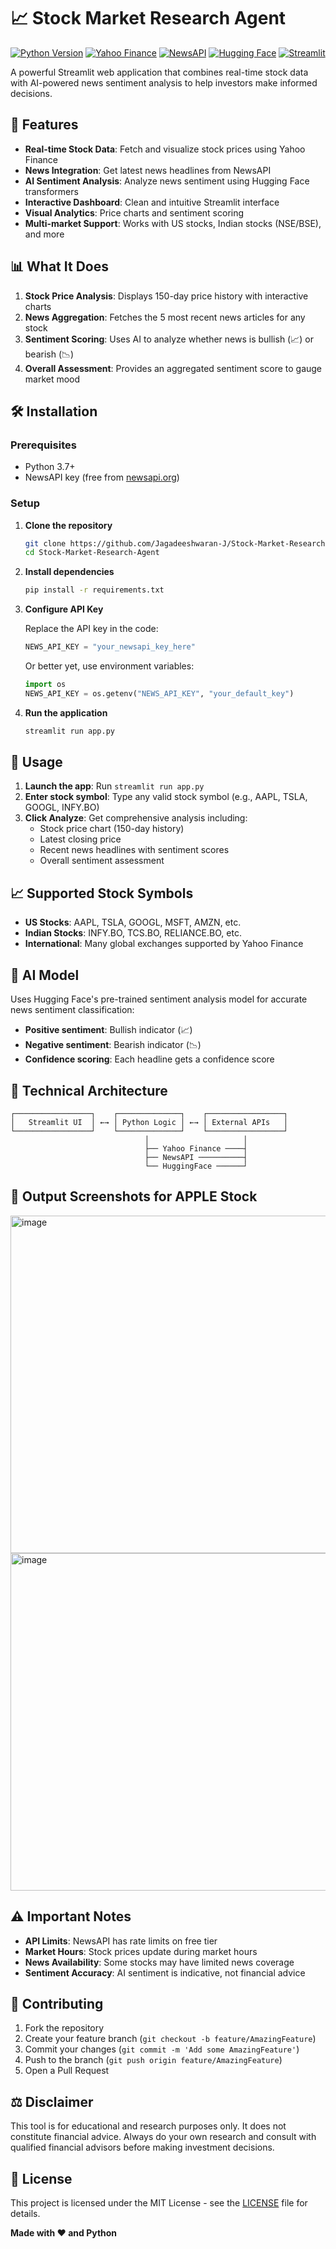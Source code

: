 # 📈 Stock Market Research Agent
[![Python Version](https://img.shields.io/badge/python-3.10%2B-blue)](https://www.python.org/)
[![Yahoo Finance](https://img.shields.io/badge/Yahoo%20Finance-Stock%20Data-purple?logo=yahoo)](https://finance.yahoo.com/)
[![NewsAPI](https://img.shields.io/badge/NewsAPI-Headlines-orange?logo=news)](https://newsapi.org/)
[![Hugging Face](https://img.shields.io/badge/Hugging%20Face-Sentiment%20Models-yellow?logo=huggingface)](https://huggingface.co/)
[![Streamlit](https://img.shields.io/badge/Streamlit-Web%20App-red?logo=streamlit)](https://streamlit.io/)

A powerful Streamlit web application that combines real-time stock data with AI-powered news sentiment analysis to help investors make informed decisions.

## 🚀 Features

- **Real-time Stock Data**: Fetch and visualize stock prices using Yahoo Finance
- **News Integration**: Get latest news headlines from NewsAPI
- **AI Sentiment Analysis**: Analyze news sentiment using Hugging Face transformers
- **Interactive Dashboard**: Clean and intuitive Streamlit interface
- **Visual Analytics**: Price charts and sentiment scoring
- **Multi-market Support**: Works with US stocks, Indian stocks (NSE/BSE), and more

## 📊 What It Does

1. **Stock Price Analysis**: Displays 150-day price history with interactive charts
2. **News Aggregation**: Fetches the 5 most recent news articles for any stock
3. **Sentiment Scoring**: Uses AI to analyze whether news is bullish (📈) or bearish (📉)
4. **Overall Assessment**: Provides an aggregated sentiment score to gauge market mood

## 🛠️ Installation

### Prerequisites
- Python 3.7+
- NewsAPI key (free from [newsapi.org](https://newsapi.org/))

### Setup

1. **Clone the repository**
   ```bash
   git clone https://github.com/Jagadeeshwaran-J/Stock-Market-Research-Agent.git
   cd Stock-Market-Research-Agent
   ```

2. **Install dependencies**
   ```bash
   pip install -r requirements.txt
   ```

3. **Configure API Key**
   
   Replace the API key in the code:
   ```python
   NEWS_API_KEY = "your_newsapi_key_here"
   ```
   
   Or better yet, use environment variables:
   ```python
   import os
   NEWS_API_KEY = os.getenv("NEWS_API_KEY", "your_default_key")
   ```

4. **Run the application**
   ```bash
   streamlit run app.py
   ```

## 🎯 Usage

1. **Launch the app**: Run `streamlit run app.py`
2. **Enter stock symbol**: Type any valid stock symbol (e.g., AAPL, TSLA, GOOGL, INFY.BO)
3. **Click Analyze**: Get comprehensive analysis including:
   - Stock price chart (150-day history)
   - Latest closing price
   - Recent news headlines with sentiment scores
   - Overall sentiment assessment

## 📈 Supported Stock Symbols

- **US Stocks**: AAPL, TSLA, GOOGL, MSFT, AMZN, etc.
- **Indian Stocks**: INFY.BO, TCS.BO, RELIANCE.BO, etc.
- **International**: Many global exchanges supported by Yahoo Finance

## 🧠 AI Model

Uses Hugging Face's pre-trained sentiment analysis model for accurate news sentiment classification:
- **Positive sentiment**: Bullish indicator (📈)
- **Negative sentiment**: Bearish indicator (📉)
- **Confidence scoring**: Each headline gets a confidence score

## 🔧 Technical Architecture

```
┌─────────────────┐    ┌──────────────┐    ┌─────────────────┐
│   Streamlit UI  │ ←→ │ Python Logic │ ←→ │ External APIs   │
└─────────────────┘    └──────────────┘    └─────────────────┘
                              │                     │
                              ├── Yahoo Finance ────┤
                              ├── NewsAPI ──────────┤  
                              └── HuggingFace ──────┘
```

## 📸 Output Screenshots for **APPLE** Stock

<img width="720" height="540" alt="image" src="https://github.com/user-attachments/assets/b90d8fa3-fc6c-47fb-9e10-47f9da169afe" />

<img width="720" height="540" alt="image" src="https://github.com/user-attachments/assets/db14dcc5-f805-4d9d-bb21-10ce4524eac6" />

## ⚠️ Important Notes

- **API Limits**: NewsAPI has rate limits on free tier
- **Market Hours**: Stock prices update during market hours
- **News Availability**: Some stocks may have limited news coverage
- **Sentiment Accuracy**: AI sentiment is indicative, not financial advice

## 🤝 Contributing

1. Fork the repository
2. Create your feature branch (`git checkout -b feature/AmazingFeature`)
3. Commit your changes (`git commit -m 'Add some AmazingFeature'`)
4. Push to the branch (`git push origin feature/AmazingFeature`)
5. Open a Pull Request

## ⚖️ Disclaimer

This tool is for educational and research purposes only. It does not constitute financial advice. Always do your own research and consult with qualified financial advisors before making investment decisions.

## 📄 License

This project is licensed under the MIT License - see the [LICENSE](LICENSE) file for details.

**Made with ❤️ and Python**
